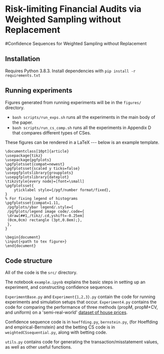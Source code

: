 # Risk-limiting Financial Audits via Weighted Sampling without Replacement
#Confidence Sequences for Weighted Sampling without Replacement

## Installation

Requires Python 3.8.3. Install dependencies with `pip install -r requirements.txt`

## Running experiments

Figures generated from running experiments will be in the `figures/` directory.

- `bash scripts/run_exps.sh` runs all the experiments in the main body of the paper.
- `bash scripts/run_cs_comp.sh` runs all the experiments in Appendix D that compares different types of CSes.

These figures can be rendered in a LaTeX --- below is an example template.

```
\documentclass[10pt]{article}
\usepackage{tikz}
\usepackage{pgfplots}
\pgfplotsset{compat=newest}
\pgfplotsset{scaled y ticks=false}
\usepgfplotslibrary{groupplots}
\usepgfplotslibrary{dateplot}
\tikzstyle{every node}=[font=\small]
\pgfplotsset{
    yticklabel style={/pgf/number format/fixed},
}
% For fixing legend of histograms
\pgfplotsset{compat=1.11,
 /pgfplots/ybar legend/.style={
 /pgfplots/legend image code/.code={
 \draw[##1,/tikz/.cd,yshift=-0.25em]
 (0cm,0cm) rectangle (3pt,0.8em);},
 },
}

\begin{document}
\input{<path to tex figure>}
\end{document}
```


## Code structure

All of the code is the `src/` directory.

The notebook `example.ipynb` explains the basic steps in setting up an 
experiment, and constructing confidence sequences. 

`ExperimentBase.py` and `Experiment{1,2,3}.py` contain the code for running experiments and simulation setups that occur. `Experiment4.py` contains the code 
for comparing the performance of three methods (propM, propM+CV, and uniform) on 
a 'semi-real-world' [dataset of house prices](https://www.kaggle.com/datasets/harlfoxem/housesalesprediction). 

Confidence sequence code is in `hoeffding.py`, `bernstein.py`, (for Hoeffding and empirical-Bernstein) and the betting CS code is in `weightedCSsequential.py`, along with betting code.

`utils.py` contains code for generating the transaction/misstatement values, as well as other useful functions.
